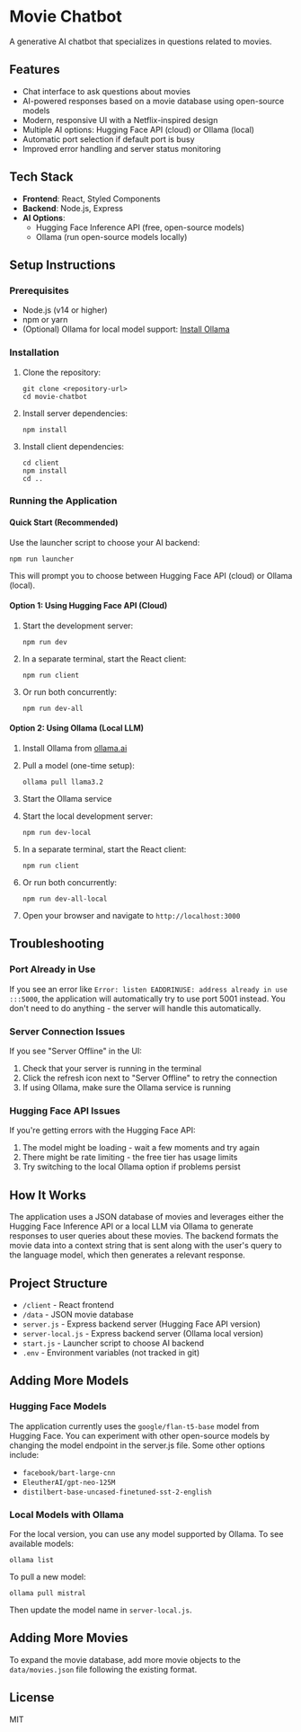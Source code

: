 # Movie Chatbot

A generative AI chatbot that specializes in questions related to movies.

## Features

- Chat interface to ask questions about movies
- AI-powered responses based on a movie database using open-source models
- Modern, responsive UI with a Netflix-inspired design
- Multiple AI options: Hugging Face API (cloud) or Ollama (local)
- Automatic port selection if default port is busy
- Improved error handling and server status monitoring

## Tech Stack

- **Frontend**: React, Styled Components
- **Backend**: Node.js, Express
- **AI Options**: 
  - Hugging Face Inference API (free, open-source models)
  - Ollama (run open-source models locally)

## Setup Instructions

### Prerequisites

- Node.js (v14 or higher)
- npm or yarn
- (Optional) Ollama for local model support: [Install Ollama](https://ollama.ai/)

### Installation

1. Clone the repository:
   ```
   git clone <repository-url>
   cd movie-chatbot
   ```

2. Install server dependencies:
   ```
   npm install
   ```

3. Install client dependencies:
   ```
   cd client
   npm install
   cd ..
   ```

### Running the Application

#### Quick Start (Recommended)

Use the launcher script to choose your AI backend:

```
npm run launcher
```

This will prompt you to choose between Hugging Face API (cloud) or Ollama (local).

#### Option 1: Using Hugging Face API (Cloud)

1. Start the development server:
   ```
   npm run dev
   ```

2. In a separate terminal, start the React client:
   ```
   npm run client
   ```

3. Or run both concurrently:
   ```
   npm run dev-all
   ```

#### Option 2: Using Ollama (Local LLM)

1. Install Ollama from [ollama.ai](https://ollama.ai/)

2. Pull a model (one-time setup):
   ```
   ollama pull llama3.2
   ```

3. Start the Ollama service

4. Start the local development server:
   ```
   npm run dev-local
   ```

5. In a separate terminal, start the React client:
   ```
   npm run client
   ```

6. Or run both concurrently:
   ```
   npm run dev-all-local
   ```

7. Open your browser and navigate to `http://localhost:3000`

## Troubleshooting

### Port Already in Use

If you see an error like `Error: listen EADDRINUSE: address already in use :::5000`, the application will automatically try to use port 5001 instead. You don't need to do anything - the server will handle this automatically.

### Server Connection Issues

If you see "Server Offline" in the UI:
1. Check that your server is running in the terminal
2. Click the refresh icon next to "Server Offline" to retry the connection
3. If using Ollama, make sure the Ollama service is running

### Hugging Face API Issues

If you're getting errors with the Hugging Face API:
1. The model might be loading - wait a few moments and try again
2. There might be rate limiting - the free tier has usage limits
3. Try switching to the local Ollama option if problems persist

## How It Works

The application uses a JSON database of movies and leverages either the Hugging Face Inference API or a local LLM via Ollama to generate responses to user queries about these movies. The backend formats the movie data into a context string that is sent along with the user's query to the language model, which then generates a relevant response.

## Project Structure

- `/client` - React frontend
- `/data` - JSON movie database
- `server.js` - Express backend server (Hugging Face API version)
- `server-local.js` - Express backend server (Ollama local version)
- `start.js` - Launcher script to choose AI backend
- `.env` - Environment variables (not tracked in git)

## Adding More Models

### Hugging Face Models
The application currently uses the `google/flan-t5-base` model from Hugging Face. You can experiment with other open-source models by changing the model endpoint in the server.js file. Some other options include:
- `facebook/bart-large-cnn`
- `EleutherAI/gpt-neo-125M`
- `distilbert-base-uncased-finetuned-sst-2-english`

### Local Models with Ollama
For the local version, you can use any model supported by Ollama. To see available models:
```
ollama list
```

To pull a new model:
```
ollama pull mistral
```

Then update the model name in `server-local.js`.

## Adding More Movies

To expand the movie database, add more movie objects to the `data/movies.json` file following the existing format.

## License

MIT 
